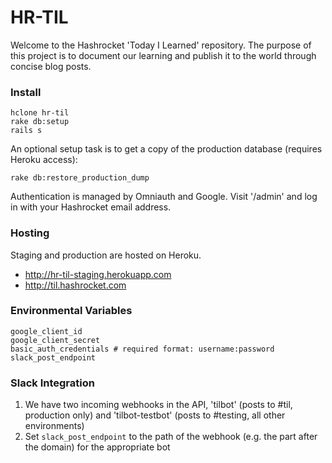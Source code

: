 # HR-TIL

Welcome to the Hashrocket 'Today I Learned' repository. The purpose of this project is to document our learning and publish it to the world through concise blog posts.

### Install

```
hclone hr-til
rake db:setup
rails s
```

An optional setup task is to get a copy of the production database (requires Heroku access):

```
rake db:restore_production_dump
```

Authentication is managed by Omniauth and Google. Visit '/admin' and log in with your Hashrocket email address.

### Hosting

Staging and production are hosted on Heroku.

* http://hr-til-staging.herokuapp.com
* http://til.hashrocket.com

### Environmental Variables

```
google_client_id
google_client_secret
basic_auth_credentials # required format: username:password
slack_post_endpoint
```

### Slack Integration

1. We have two incoming webhooks in the API, 'tilbot' (posts to #til, production only) and 'tilbot-testbot' (posts to #testing, all other environments)
2. Set `slack_post_endpoint` to the path of the webhook (e.g. the part after the domain) for the appropriate bot
